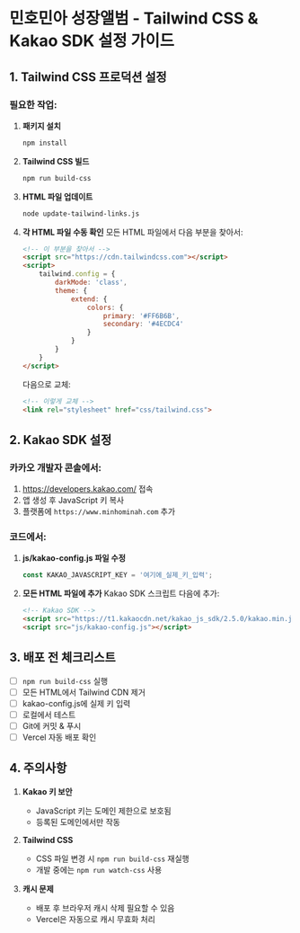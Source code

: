 # 민호민아 성장앨범 - Tailwind CSS & Kakao SDK 설정 가이드

## 1. Tailwind CSS 프로덕션 설정

### 필요한 작업:

1. **패키지 설치**
   ```bash
   npm install
   ```

2. **Tailwind CSS 빌드**
   ```bash
   npm run build-css
   ```

3. **HTML 파일 업데이트**
   ```bash
   node update-tailwind-links.js
   ```

4. **각 HTML 파일 수동 확인**
   모든 HTML 파일에서 다음 부분을 찾아서:
   ```html
   <!-- 이 부분을 찾아서 -->
   <script src="https://cdn.tailwindcss.com"></script>
   <script>
       tailwind.config = {
           darkMode: 'class',
           theme: {
               extend: {
                   colors: {
                       primary: '#FF6B6B',
                       secondary: '#4ECDC4'
                   }
               }
           }
       }
   </script>
   ```
   
   다음으로 교체:
   ```html
   <!-- 이렇게 교체 -->
   <link rel="stylesheet" href="css/tailwind.css">
   ```

## 2. Kakao SDK 설정

### 카카오 개발자 콘솔에서:

1. https://developers.kakao.com/ 접속
2. 앱 생성 후 JavaScript 키 복사
3. 플랫폼에 `https://www.minhominah.com` 추가

### 코드에서:

1. **js/kakao-config.js 파일 수정**
   ```javascript
   const KAKAO_JAVASCRIPT_KEY = '여기에_실제_키_입력';
   ```

2. **모든 HTML 파일에 추가**
   Kakao SDK 스크립트 다음에 추가:
   ```html
   <!-- Kakao SDK -->
   <script src="https://t1.kakaocdn.net/kakao_js_sdk/2.5.0/kakao.min.js"></script>
   <script src="js/kakao-config.js"></script>
   ```

## 3. 배포 전 체크리스트

- [ ] `npm run build-css` 실행
- [ ] 모든 HTML에서 Tailwind CDN 제거
- [ ] kakao-config.js에 실제 키 입력
- [ ] 로컬에서 테스트
- [ ] Git에 커밋 & 푸시
- [ ] Vercel 자동 배포 확인

## 4. 주의사항

1. **Kakao 키 보안**
   - JavaScript 키는 도메인 제한으로 보호됨
   - 등록된 도메인에서만 작동

2. **Tailwind CSS**
   - CSS 파일 변경 시 `npm run build-css` 재실행
   - 개발 중에는 `npm run watch-css` 사용

3. **캐시 문제**
   - 배포 후 브라우저 캐시 삭제 필요할 수 있음
   - Vercel은 자동으로 캐시 무효화 처리